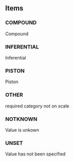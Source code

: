 

<!-- end of short definition -->
## Items

### COMPOUND
Compound

### INFERENTIAL
Inferential

### PISTON
Piston

### OTHER
required category not on scale

### NOTKNOWN
Value is unkown

### UNSET
Value has not been specified
